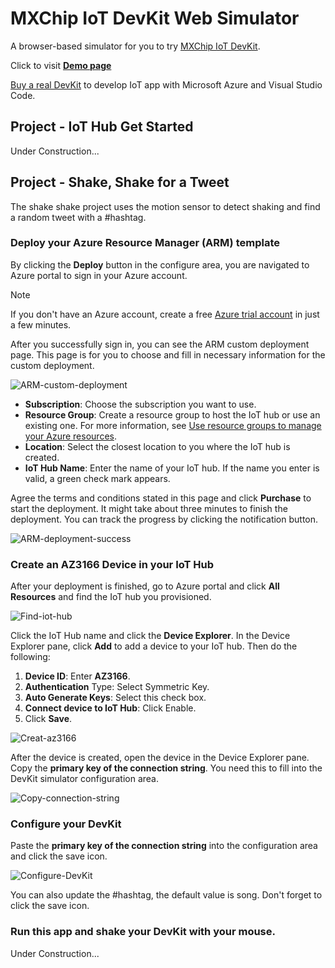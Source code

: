 # MXChip IoT DevKit Web Simulator
A browser-based simulator for you to try [MXChip IoT DevKit](https://microsoft.github.io/azure-iot-developer-kit/).

Click to visit **[Demo page](https://aka.ms/iot-devkit-simulator)**

[Buy a real DevKit](https://aka.ms/iot-devkit-purchase) to develop IoT app with Microsoft Azure and Visual Studio Code.

## Project - IoT Hub Get Started
Under Construction...

## Project - Shake, Shake for a Tweet
The shake shake project uses the motion sensor to detect shaking and find a random tweet with a #hashtag.

### Deploy your Azure Resource Manager (ARM) template

By clicking the **Deploy** button in the configure area, you are navigated to Azure portal to sign in your Azure account.

> [!NOTE]
> If you don't have an Azure account, create a free [Azure trial account](https://azure.microsoft.com/free/) in just a few minutes.

After you successfully sign in, you can see the ARM custom deployment page. This page is for you to choose and fill in necessary information for the custom deployment.

![ARM-custom-deployment](img/arm-deploy.png)

- **Subscription**: Choose the subscription you want to use.
- **Resource Group**: Create a resource group to host the IoT hub or use an existing one. For more information, see [Use resource groups to manage your Azure resources](https://docs.microsoft.com/en-us/azure/azure-resource-manager/resource-group-portal).
- **Location**: Select the closest location to you where the IoT hub is created.
- **IoT Hub Name**: Enter the name of your IoT hub. If the name you enter is valid, a green check mark appears.

Agree the terms and conditions stated in this page and click **Purchase** to start the deployment. It might take about three minutes to finish the deployment. You can track the progress by clicking the notification button.

![ARM-deployment-success](img/arm-deploy-success.png)


### Create an AZ3166 Device in your IoT Hub

After your deployment is finished, go to Azure portal and click **All Resources** and find the IoT hub you provisioned.

![Find-iot-hub](img/find-iot-hub.png)

Click the IoT Hub name and click the **Device Explorer**. In the Device Explorer pane, click **Add** to add a device to your IoT hub. Then do the following:

1. **Device ID**: Enter **AZ3166**.
2. **Authentication** Type: Select Symmetric Key.
3. **Auto Generate Keys**: Select this check box.
4. **Connect device to IoT Hub**: Click Enable.
5. Click **Save**.

![Creat-az3166](img/create-az3166.png)

After the device is created, open the device in the Device Explorer pane. Copy the **primary key of the connection string**. You need this to fill into the DevKit simulator configuration area.

![Copy-connection-string](img/copy-connection-string.png)

### Configure your DevKit

Paste the **primary key of the connection string** into the configuration area and click the save icon.

![Configure-DevKit](img/configure-devkit.png)

You can also update the #hashtag, the default value is song. Don't forget to click the save icon.

### Run this app and shake your DevKit with your mouse.

Under Construction...
